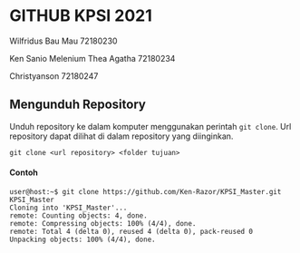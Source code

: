 <h1>GITHUB KPSI 2021</h1>
<p>Wilfridus Bau Mau 72180230</p>
<p>Ken Sanio Melenium Thea Agatha 72180234</p>
<p>Christyanson 72180247</p>


## Mengunduh Repository

Unduh repository ke dalam komputer menggunakan perintah `git clone`. Url
repository dapat dilihat di dalam repository yang diinginkan.

```
git clone <url repository> <folder tujuan>
```

#### Contoh

```
user@host:~$ git clone https://github.com/Ken-Razor/KPSI_Master.git KPSI_Master
Cloning into 'KPSI_Master'...
remote: Counting objects: 4, done.
remote: Compressing objects: 100% (4/4), done.
remote: Total 4 (delta 0), reused 4 (delta 0), pack-reused 0
Unpacking objects: 100% (4/4), done.
```
